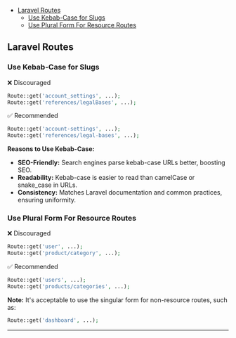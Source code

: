 
- [Laravel Routes](#laravel-routes)
  - [Use Kebab-Case for Slugs](#use-kebab-case-for-slugs)
  - [Use Plural Form For Resource Routes](#use-plural-form-for-resource-routes)

## Laravel Routes

### Use Kebab-Case for Slugs

  ❌ Discouraged
  ```php
  Route::get('account_settings', ...);
  Route::get('references/legalBases', ...);
  ```

  ✅ Recommended
  ```php
  Route::get('account-settings', ...);
  Route::get('references/legal-bases', ...);
  ```

  **Reasons to Use Kebab-Case:**
  * **SEO-Friendly:** Search engines parse kebab-case URLs better, boosting SEO.
  * **Readability:** Kebab-case is easier to read than camelCase or snake_case in URLs.
  * **Consistency:** Matches Laravel documentation and common practices, ensuring uniformity.

### Use Plural Form For Resource Routes

  ❌ Discouraged
  ```php
  Route::get('user', ...);
  Route::get('product/category', ...);
  ```

  ✅ Recommended
  ```php
  Route::get('users', ...);
  Route::get('products/categories', ...);
  ```

  **Note:** It's acceptable to use the singular form for non-resource routes, such as:
  ```php
  Route::get('dashboard', ...);
  ```
---